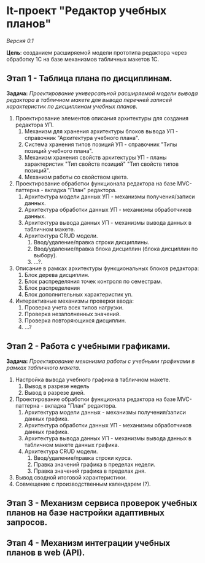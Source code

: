 # It-проект "Редактор учебных планов"
*Версия 0.1*

**Цель**: созданием расширяемой модели прототипа редактора через обработку 1С на базе механизмов табличных макетов 1С.

## Этап 1 - Таблица плана по дисциплинам.
**Задача:** *Проектирование универсальной расширяемой модели вывода редактора в табличном макете для вывода перечней записей характеристик по дисциплинам учебных планов*.
1. Проектирование элементов описания архитектуры для создания редактора УП.
   1. Механизм для хранения архитектуры блоков вывода УП - справочник "Архитектура учебного плана".
   2. Система хранения типов позиций УП - справочник "Типы позиций учебного плана".
   3. Механизм хранения свойств архитектуры УП - планы характеристик "Тип свойств позиций" "Тип свойств типов позиций".
   4. Механизм работы со свойством цвета.  
2. Проектирование обработки функционала редактора на базе MVC-паттерна - вкладка "План" редактора. 
   1. Архитектура модели данных УП - механизмы получения/записи данных.
   2. Архитектура обработки данных УП - механизмы обработчиков данных.
   3. Архитектура вывода данных УП - механизмы вывода данных в табличном макете. 
   4. Архитектура CRUD модели. 
      1. Ввод/удаление/правка строки дисциплины.
      2. Ввод/удаление/правка блока дисциплин (блока дисциплин по выбору).
      3. ...?.
3. Описание в рамках архитектуры функциональных блоков редактора:
   1. Блок дерева дисциплин.
   2. Блок распределяния точек контроля по семестрам.
   3. Блок распределения 
   4. Блок дополнительных характеристик уп.
4. Интерактивные механизмы проверки ввода:
   1. Проверка учета всех типов нагрузки.
   2. Проверка незаполненных значений.
   3. Проверка повторяющихся дисциплин.
   4. ...?

## Этап 2 - Работа с учебными графиками.
**Задача:** *Проектирование механизма работы с учебными графиками в рамках табличного макета*.
1. Настройка вывода учебного графика в табличном макете.
   1. Вывод в разрезе недель
   2. Вывод в разрезе дней.
2. Проектирование обработки функционала редактора на базе MVC-паттерна - вкладка "План" редактора. 
   1. Архитектура модели данных - механизмы получения/записи данных графика.
   2. Архитектура обработки данных УП - механизмы обработчиков данных графика.
   3. Архитектура вывода данных УП - механизмы вывода данных в табличном макете данных графика. 
   4. Архитектура CRUD модели. 
      1. Ввод/удаление/правка строки курса.
      2. Правка значений графика в пределах недели.
      3. Правка значений графика в пределах дня.
3. Вывод сводной итоговой характеристики.
4. Совмещение с производственным календарем (?).
   
## Этап 3 - Механизм сервиса проверок учебных планов на базе настройки адаптивных запросов.

## Этап 4 - Механизм интеграции учебных планов в web (API).
